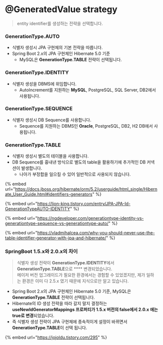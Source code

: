 # @GeneratedValue strategy

> entity identifier를 생성하는 전략을 선택합니다.

### GenerationType.AUTO

* 식별자 생성시 JPA 구현체의 기본 전략을 따릅니다.
* Spring Boot 2.x의 JPA 구현체인 Hibernate 5.0 기준
  * MySQL은 **GenerationType.TABLE** 전략이 선택됩니다.

### GenerationType.IDENTITY&#x20;

* 식별자 생성을 DBMS에 위임합니다.
  * AutoIncrement를 지원하는 **MySQL**, PostgreSQL, SQL Server, DB2에서 사용됩니다.

### GenerationType.SEQUENCE&#x20;

* 식별자 생성시 DB Sequence를 사용합니다.
  * Sequence를 지원하는 DBMS인 **Oracle**, PostgreSQL, DB2, H2 DB에서 사용됩니다.

### GenerationType.TABLE

* 식별자 생성시 별도의 테이블을 사용합니다.
* DB Sequence를 흉내낸 방식으로 별도의 table을 활용하기에 추가적인 DB 커넥션이 발생합니다.
  * 나아가 부정합을 일으킬 수 있어 일반적으로 사용되지 않습니다.

{% embed url="https://docs.jboss.org/hibernate/orm/5.2/userguide/html_single/Hibernate_User_Guide.html#identifiers-generators" %}

{% embed url="https://lion-king.tistory.com/entry/JPA-JPA-Id-GenerationTypeAUTO-IDENTITY" %}

{% embed url="https://ngdeveloper.com/generationtype-identity-vs-generationtype-sequence-vs-generationtype-auto/" %}

{% embed url="https://vladmihalcea.com/why-you-should-never-use-the-table-identifier-generator-with-jpa-and-hibernate/" %}

### SpringBoot 1.5.x와 2.0.x의 차이

> 식별자 생성 전략이 **GenerationType.IDENTITY**에서 **GenerationType.TABLE**으로 **** 변경되었습니다.\
> 메이저 버전 업그레이드가 필요한 환경에서는 경험할 수 있었겠지만, 제가 일하는 환경은 이미 다 2.5.x 였기 때문에 지식으로만 알고 있습니다.

* Spring Boot 2.x의 JPA 구현체인 Hibernate 5.0 기준, MySQL은 **GenerationType.TABLE** 전략이 선택됩니다.
* Hibernate의 ID 생성 전략을 따라 갈지 말지 결정하는 **useNewIdGeneratorMappings 프로퍼티가 1.5.x 버전의 false에서 2.0.x 에는 true로 변경**되었습니다.
* 즉 식별자 생성 전략이 JPA 구현체에 종속적이게 설정이 바뀌면서 **GenerationType.TABLE**이 선택 됩니다.

{% embed url="https://jojoldu.tistory.com/295" %}
